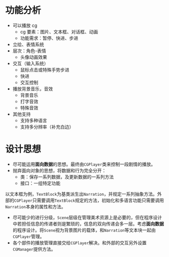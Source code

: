 # 功能分析

 - 可以播放 cg
    - cg 要素：图片、文本框、对话框、动画
    - 功能需求：暂停、快进、步进
- 立绘、表情系统
- 层次：角色-表情
    - 头像动画效果
- 交互（输入系统）
    - 鼠标点击或特殊手势步进
    - 快进
    - 交互控制
- 播放背景音乐，音效
    - 背景音乐
    - 打字音效
    - 特殊音效
- 其他支持
    - 支持多种语言
    - 支持多分辨率（补充白边）

# 设计思想

- 尽可能运用**面向数据**的思想。最终由`CGPlayer`类来控制一段剧情的播放。
- 抛弃面向对象的思想，将数据和行为完全分开：
	- 类：保存一系列数据，及更新数据的一系列方法
	- 接口：一组特定功能

以文本框为例，`TextBlock`为基类派生出`Narration`，并规定一系列抽象方法。外部的`CGPlayer`只需要调用`TextBlock`规定的方法，初始化和多语言功能只需要调用`Narration`本身的属性和方法。

- 尽可能少的进行分级，`Scene`层级在管理美术资源上是必要的，但在程序设计中若担任信息的传递者则是繁琐的，信息的双向传递会多一层。考虑**面向数据**的程序设计。将`Scene`视为背景图片的载体，和`Narration`等文本块一起由`CGPlayer`管理。
- 各个部件的播放管理直接交给`CGPlayer`解决。和外部的交互另外设置`CGManager`提供方法。

